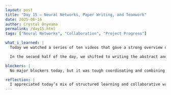 ```yaml
---
layout: post
title: "Day 15 – Neural Networks, Paper Writing, and Teamwork"
date: 2025-06-16
author: Crystal Onyeama
permalink: /day15.html
tags: ["Neural Networks", "Collaboration", "Project Progress"]

what_i_learned: |
  Today we watched a series of ten videos that gave a strong overview of machine learning and deep learning concepts. The videos covered artificial neural networks, including their structure—input, hidden, and output layers—and how they are trained. We also learned about important concepts like loss functions, learning rates, and activation functions. The videos explained how data is split into training, validation, and testing sets, which helped reinforce why those stages are important in evaluating model performance. Afterward, we had a group discussion about the content, and I was happy that I was able to recall a lot of the information. It gave me a better foundation for understanding the kinds of models we’ll be using in our project, and it helped make some of the concepts we’ve heard before feel more concrete.

  In the second half of the day, we shifted to writing the abstract and introduction sections for our final paper, which we’ll be using to help guide our mid-summer project progress presentation. It was a challenge getting all four of us on the same page with how to write it, especially since we all had slightly different writing styles and ways of explaining things. Even though it was difficult to blend our ideas at times, we were able to finish a solid draft, and I’m proud of how far we’ve come.

blockers: |
  No major blockers today, but it was tough coordinating and combining everyone’s input while writing the abstract and introduction as a team.

reflection: |
  I appreciated today’s mix of structured learning and collaborative writing. Watching the videos helped me understand neural networks on a deeper level, and writing with my group pushed us to communicate better and compromise when needed. I’m looking forward to refining our draft and continuing to build on our model knowledge this week.
---
```

